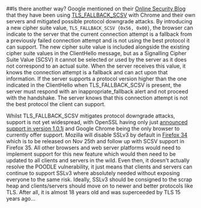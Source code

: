##Is there another way?
Google mentioned on their [Online Security Blog](http://googleonlinesecurity.blogspot.co.uk/2014/10/this-poodle-bites-exploiting-ssl-30.html) that they have been using [TLS\_FALLBACK\_SCSV](https://tools.ietf.org/html/draft-ietf-tls-downgrade-scsv-00) with Chrome and their own servers and mitigated possible protocol downgrade attacks. By introducing a new cipher suite value, `TLS_FALLBACK_SCSV {0x56, 0x00}`, the browser can indicate to the server that the current connection attempt is a fallback from a previously failed connection attempt and is not using the best protocol it can support. The new cipher suite value is included alongside the existing cipher suite values in the ClientHello message, but as a Signalling Cipher Suite Value (SCSV) it cannot be selected or used by the server as it does not correspond to an actual suite. When the server receives this value, it knows the connection attempt is a fallback and can act upon that information. If the server supports a protocol version higher than the one indicated in the ClientHello when TLS\_FALLBACK\_SCSV is present, the server must respond with an inappropriate\_fallback alert and not proceed with the handshake. The server knows that this connection attempt is not the best protocol the client can support. 

Whilst TLS\_FALLBACK\_SCSV mitigates protocol downgrade attacks, support is not yet widespread, with OpenSSL having only just [announced support in version 1.0.1j](https://www.openssl.org/news/secadv_20141015.txt) and Google Chrome being the only browser to currently offer support. Mozilla will disable SSLv3 by default in [Firefox 34](https://blog.mozilla.org/security/2014/10/14/the-poodle-attack-and-the-end-of-ssl-3-0/) which is to be released on Nov 25th and follow up with SCSV support in Firefox 35. All other browsers and web server platforms would need to implement support for this new feature which would then need to be updated to all clients and servers in the wild. Even then, it doesn't actually resolve the POODLE vulnerability, it just means that clients and servers can continue to support SSLv3 where absolutely needed without exposing everyone to the same risk. Ideally, SSLv3 should be consigned to the scrap heap and clients/servers should move on to newer and better protocols like TLS. After all, it is almost 18 years old and was superceeded by TLS 15 years ago...
